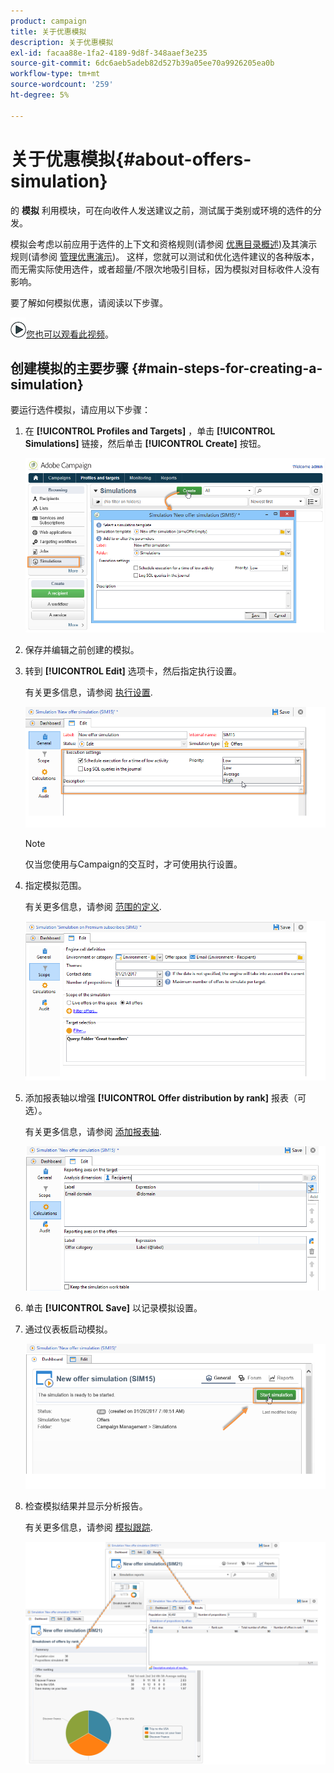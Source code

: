 ```yaml
---
product: campaign
title: 关于优惠模拟
description: 关于优惠模拟
exl-id: facaa88e-1fa2-4189-9d8f-348aaef3e235
source-git-commit: 6dc6aeb5adeb82d527b39a05ee70a9926205ea0b
workflow-type: tm+mt
source-wordcount: '259'
ht-degree: 5%

---
```


# 关于优惠模拟{#about-offers-simulation}



的 **模拟** 利用模块，可在向收件人发送建议之前，测试属于类别或环境的选件的分发。

模拟会考虑以前应用于选件的上下文和资格规则(请参阅 [优惠目录概述](../../interaction/using/offer-catalog-overview.md))及其演示规则(请参阅 [管理优惠演示](../../interaction/using/managing-offer-presentation.md))。 这样，您就可以测试和优化选件建议的各种版本，而无需实际使用选件，或者超量/不限次地吸引目标，因为模拟对目标收件人没有影响。

要了解如何模拟优惠，请阅读以下步骤。

![](assets/do-not-localize/how-to-video.png)[您也可以观看此视频](https://helpx.adobe.com/campaign/classic/how-to/simulate-offer-in-acv6.html?playlist=/ccx/v1/collection/product/campaign/classic/segment/digital-marketers/explevel/intermediate/applaunch/introduction/collection.ccx.js&amp;ref=helpx.adobe.com)。

## 创建模拟的主要步骤 {#main-steps-for-creating-a-simulation}

要运行选件模拟，请应用以下步骤：

1. 在 **[!UICONTROL Profiles and Targets]** ，单击 **[!UICONTROL Simulations]** 链接，然后单击 **[!UICONTROL Create]** 按钮。

   ![](assets/offer_simulation_001.png)

1. 保存并编辑之前创建的模拟。
1. 转到 **[!UICONTROL Edit]** 选项卡，然后指定执行设置。

   有关更多信息，请参阅 [执行设置](../../interaction/using/execution-settings.md).

   ![](assets/offer_simulation_003.png)

   >[!NOTE]
   >
   >仅当您使用与Campaign的交互时，才可使用执行设置。

1. 指定模拟范围。

   有关更多信息，请参阅 [范围的定义](../../interaction/using/simulation-scope.md#definition-of-the-scope).

   ![](assets/offer_simulation_004.png)

1. 添加报表轴以增强 **[!UICONTROL Offer distribution by rank]** 报表（可选）。

   有关更多信息，请参阅 [添加报表轴](../../interaction/using/simulation-scope.md#adding-reporting-axes).

   ![](assets/offer_simulation_005.png)

1. 单击 **[!UICONTROL Save]** 以记录模拟设置。
1. 通过仪表板启动模拟。

   ![](assets/offer_simulation_006.png)

1. 检查模拟结果并显示分析报告。

   有关更多信息，请参阅 [模拟跟踪](../../interaction/using/simulation-tracking.md).

   ![](assets/offer_simulation_007.png)
